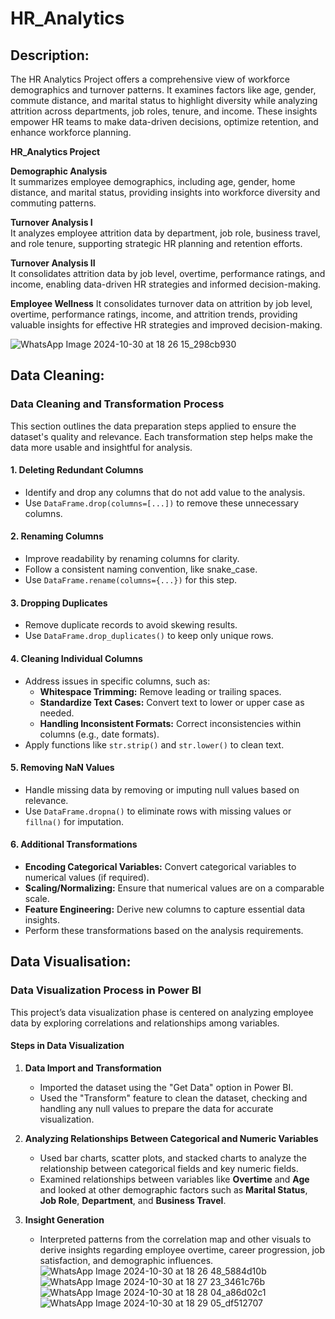 # HR_Analytics
## Description:

The HR Analytics Project offers a comprehensive view of workforce demographics and turnover patterns. It examines factors like age, gender, commute distance, and marital status to highlight diversity while analyzing attrition across departments, job roles, tenure, and income. These insights empower HR teams to make data-driven decisions, optimize retention, and enhance workforce planning.

**HR_Analytics Project**

**Demographic Analysis**  
It summarizes employee demographics, including age, gender, home distance, and marital status, providing insights into workforce diversity and commuting patterns.

**Turnover Analysis I**  
It analyzes employee attrition data by department, job role, business travel, and role tenure, supporting strategic HR planning and retention efforts.

**Turnover Analysis II**  
It consolidates attrition data by job level, overtime, performance ratings, and income, enabling data-driven HR strategies and informed decision-making.

**Employee Wellness** 
It consolidates turnover data on attrition by job level, overtime, performance ratings, income, and attrition trends, providing valuable insights for effective HR strategies and improved decision-making.

![WhatsApp Image 2024-10-30 at 18 26 15_298cb930](https://github.com/user-attachments/assets/6ca82703-2706-4bd4-b7bf-af6e82db3bd0)

## Data Cleaning:

### Data Cleaning and Transformation Process

This section outlines the data preparation steps applied to ensure the dataset's quality and relevance. Each transformation step helps make the data more usable and insightful for analysis.

#### 1. Deleting Redundant Columns
   - Identify and drop any columns that do not add value to the analysis.
   - Use `DataFrame.drop(columns=[...])` to remove these unnecessary columns.

#### 2. Renaming Columns
   - Improve readability by renaming columns for clarity.
   - Follow a consistent naming convention, like snake_case.
   - Use `DataFrame.rename(columns={...})` for this step.

#### 3. Dropping Duplicates
   - Remove duplicate records to avoid skewing results.
   - Use `DataFrame.drop_duplicates()` to keep only unique rows.

#### 4. Cleaning Individual Columns
   - Address issues in specific columns, such as:
     - **Whitespace Trimming:** Remove leading or trailing spaces.
     - **Standardize Text Cases:** Convert text to lower or upper case as needed.
     - **Handling Inconsistent Formats:** Correct inconsistencies within columns (e.g., date formats).
   - Apply functions like `str.strip()` and `str.lower()` to clean text.

#### 5. Removing NaN Values
   - Handle missing data by removing or imputing null values based on relevance.
   - Use `DataFrame.dropna()` to eliminate rows with missing values or `fillna()` for imputation.

#### 6. Additional Transformations
   - **Encoding Categorical Variables:** Convert categorical variables to numerical values (if required).
   - **Scaling/Normalizing:** Ensure that numerical values are on a comparable scale.
   - **Feature Engineering:** Derive new columns to capture essential data insights.
   - Perform these transformations based on the analysis requirements.

## Data Visualisation:

### Data Visualization Process in Power BI

This project’s data visualization phase is centered on analyzing employee data by exploring correlations and relationships among variables.

#### Steps in Data Visualization

1. **Data Import and Transformation**
   - Imported the dataset using the "Get Data" option in Power BI.
   - Used the "Transform" feature to clean the dataset, checking and handling any null values to prepare the data for accurate visualization.

2. **Analyzing Relationships Between Categorical and Numeric Variables**
   - Used bar charts, scatter plots, and stacked charts to analyze the relationship between categorical fields and key numeric fields.
   - Examined relationships between variables like **Overtime** and **Age** and looked at other demographic factors such as **Marital Status**, **Job Role**, **Department**, and **Business Travel**.

3. **Insight Generation**
   - Interpreted patterns from the correlation map and other visuals to derive insights regarding employee overtime, career progression, job satisfaction, and demographic influences.
![WhatsApp Image 2024-10-30 at 18 26 48_5884d10b](https://github.com/user-attachments/assets/8e86f46b-6556-41b5-8aae-ba0e5524d604)
![WhatsApp Image 2024-10-30 at 18 27 23_3461c76b](https://github.com/user-attachments/assets/ba7ab4f4-ac40-4d29-98f3-768768343c59)
![WhatsApp Image 2024-10-30 at 18 28 04_a86d02c1](https://github.com/user-attachments/assets/0e990cef-1371-4886-a8d8-064f26d86827)
![WhatsApp Image 2024-10-30 at 18 29 05_df512707](https://github.com/user-attachments/assets/5a8de174-1bff-4da2-a875-84ad0ed4cfc5)





